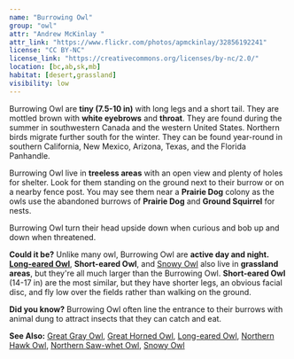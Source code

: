 ```yaml
---
name: "Burrowing Owl"
group: "owl"
attr: "Andrew McKinlay "
attr_link: "https://www.flickr.com/photos/apmckinlay/32856192241"
license: "CC BY-NC"
license_link: "https://creativecommons.org/licenses/by-nc/2.0/"
location: [bc,ab,sk,mb]
habitat: [desert,grassland]
visibility: low
---
```

Burrowing Owl are **tiny (7.5-10 in)** with long legs and a short tail. They are mottled brown with **white eyebrows** and **throat**. They are found during the summer in southwestern Canada and the western United States. Northern birds migrate further south for the winter. They can be found year-round in southern California, New Mexico, Arizona, Texas, and the Florida Panhandle.

Burrowing Owl live in **treeless areas** with an open view and plenty of holes for shelter. Look for them standing on the ground next to their burrow or on a nearby fence post. You may see them near a __Prairie Dog__ colony as the owls use the abandoned burrows of __Prairie Dog__ and __Ground Squirrel__ for nests.

Burrowing Owl turn their head upside down when curious and bob up and down when threatened.

**Could it be?** Unlike many owl, Burrowing Owl are **active day and night. [Long-eared Owl](/birds/longowl/)**, **Short-eared Owl**, and [Snowy Owl](/birds/snowyowl/) also live in **grassland areas**, but they're all much larger than the Burrowing Owl. **Short-eared Owl** (14-17 in) are the most similar, but they have shorter legs, an obvious facial disc, and fly low over the fields rather than walking on the ground.

**Did you know?** Burrowing Owl often line the entrance to their burrows with animal dung to attract insects that they can catch and eat.

<!-- generated, do not edit -->
**See Also:**
[Great Gray Owl](/birds/gregrowl/),
[Great Horned Owl](/birds/grehowl/),
[Long-eared Owl](/birds/longowl/),
[Northern Hawk Owl](/birds/norhowl/),
[Northern Saw-whet Owl](/birds/norsowl/),
[Snowy Owl](/birds/snowyowl/)
